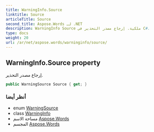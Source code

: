 ```yaml
---
title: WarningInfo.Source
linktitle: Source
articleTitle: Source
second_title: Aspose.Words لـ .NET
description: WarningInfo Source ملكية. إرجاع مصدر التحذير في C#.
type: docs
weight: 20
url: /ar/net/aspose.words/warninginfo/source/
---
```

## WarningInfo.Source property

إرجاع مصدر التحذير.

```csharp
public WarningSource Source { get; }
```

### أنظر أيضا

* enum [WarningSource](../../warningsource/)
* class [WarningInfo](../)
* مساحة الاسم [Aspose.Words](../../../aspose.words/)
* المجسم [Aspose.Words](../../../)
